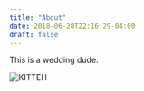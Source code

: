 ```yaml
---
title: "About"
date: 2018-06-28T22:16:29-04:00
draft: false
---
```

This is a wedding dude.

![KITTEH](https://placekitten.com/g/200/300)
